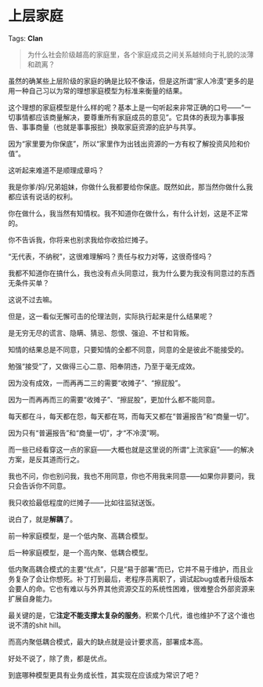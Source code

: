 # 上层家庭

Tags: **Clan**

> 为什么社会阶级越高的家庭里，各个家庭成员之间关系越倾向于礼貌的淡薄和疏离？



虽然的确某些上层阶级的家庭的确是比较不像话，但是这所谓“家人冷漠”更多的是用一种自己习以为常的理想家庭模型为标准来衡量的结果。

这个理想的家庭模型是什么样的呢？基本上是一句听起来非常正确的口号——“一切事情都应该商量解决，要尊重所有家庭成员的意见”。它具体的表现为事事报告、事事商量（也就是事事报批）换取家庭资源的庇护与共享。

因为“家里要为你保底”，所以“家里作为出钱出资源的一方有权了解投资风险和价值”。

这听起来难道不是顺理成章吗？

我是你爹/妈/兄弟姐妹，你做什么我都要给你保底。既然如此，那当然你做什么我都应该有说话的权利。

你在做什么，我当然有知情权。我不知道你在做什么，有什么计划，这是不正常的。

你不告诉我，你将来也别求我给你收拾烂摊子。

“无代表，不纳税”，这很难理解吗？责任与权力对等，这很奇怪吗？

我都不知道你在搞什么，我也没有点头同意过，我为什么要为我没有同意过的东西无条件买单？

这说不过去嘛。

但是，这一看似无懈可击的伦理法则，实际执行起来是什么结果呢？

是无穷无尽的谎言、隐瞒、猜忌、怨恨、强迫、不甘和背叛。

知情的结果总是不同意，只要知情的全都不同意，同意的全是彼此不能接受的。

勉强“接受”了，又做得三心二意、阳奉阴违，乃至于毫无成效。

因为没有成效，一而再再二三的需要“收摊子”、“擦屁股”。

因为一而再再而三的需要“收摊子”、“擦屁股”，更加什么都不能同意。

每天都在斗，每天都在怨，每天都在骂，而每天又都在“普遍报告”和“商量一切”。

因为只有“普遍报告”和“商量一切”，才“不冷漠”啊。

而一些已经看穿这一点的家庭——大概也就是这里说的所谓“上流家庭”——的解决方案，是反其道而行之。

我也不问，你也别问我，我也不用同意，你也不用我来同意——如果你非要问，我只会告诉你不同意。

我只收拾最低程度的烂摊子——比如往监狱送饭。

说白了，就是**解耦**了。

前一种家庭模型，是一个低内聚、高耦合模型。

后一种家庭模型，是一个高内聚、低耦合模型。

低内聚高耦合模式的主要“优点”，只是“易于部署”而已，它并不易于维护，而且业务复杂了会让你想死。补丁打到最后，老程序员离职了，调试起bug或者升级版本会要人的命。它也有难以与外界其他资源交互的系统性困难，很难整合外部资源来扩展自身能力。

最关键的是，它**注定不能支撑太复杂的服务**。积累个几代，谁也维护不了这个谁也说不清的shit hill。

而高内聚低耦合模式，最大的缺点就是设计要求高，部署成本高。

好处不说了，除了贵，都是优点。

到底哪种模型更具有业务成长性，其实现在应该成为常识了吧？



